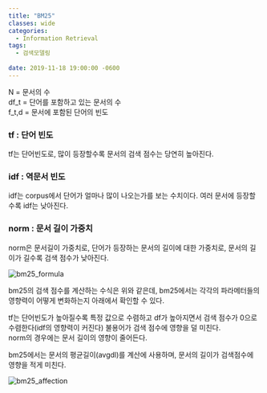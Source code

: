 ```yaml
---
title: "BM25"
classes: wide
categories:
  - Information Retrieval
tags:
  - 검색모델링
  
date: 2019-11-18 19:00:00 -0600
---
```




N = 문서의 수  
df_t = 단어를 포함하고 있는 문서의 수  
f_t,d = 문서에 포함된 단어의 빈도  

### tf : 단어 빈도
tf는 단어빈도로, 많이 등장할수록 문서의 검색 점수는 당연히 높아진다.  

### idf : 역문서 빈도
idf는 corpus에서 단어가 얼마나 많이 나오는가를 보는 수치이다. 여러 문서에 등장할수록 idf는 낮아진다.  

### norm : 문서 길이 가중치
norm은 문서길이 가중치로, 단어가 등장하는 문서의 길이에 대한 가중치로, 문서의 길이가 길수록 검색 점수가 낮아진다.  



![bm25_formula](https://www.popit.kr/wp-content/uploads/2016/11/bm25_formula-1.png)

bm25의 검색 점수를 계산하는 수식은 위와 같은데, bm25에서는 각각의 파라메터들의 영향력이 어떻게 변화하는지 아래에서 확인할 수 있다.  

tf는 단어빈도가 높아질수록 특정 값으로 수렴하고
df가 높아지면서 검색 점수가 0으로 수렴한다(idf의 영향력이 커진다) 불용어가 검색 점수에 영향을 덜 미친다.  
norm의 경우에는 문서 길이의 영향이 줄어든다.  

bm25에서는 문서의 평균길이(avgdl)를 계산에 사용하며, 문서의 길이가 검색점수에 영향을 적게 미친다.  

![bm25_affection](https://www.popit.kr/wp-content/uploads/2016/11/bm_25_tfidf_vs_bm25-1024x464.png)

